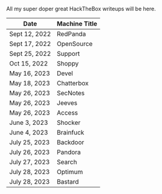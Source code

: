 All my super doper great HackTheBox writeups will be here.

Date	 	 | Machine Title
-------------|------------------------
Sept 12, 2022| RedPanda
Sept 17, 2022| OpenSource
Sept 25, 2022| Support
Oct 15, 2022 | Shoppy
May 16, 2023 | Devel
May 18, 2023 | Chatterbox
May 26, 2023 | SecNotes
May 26, 2023 | Jeeves
May 26, 2023 | Access
June 3, 2023 | Shocker
June 4, 2023 | Brainfuck
July 25, 2023| Backdoor
July 26, 2023| Pandora
July 27, 2023| Search
July 28, 2023| Optimum
July 28, 2023| Bastard